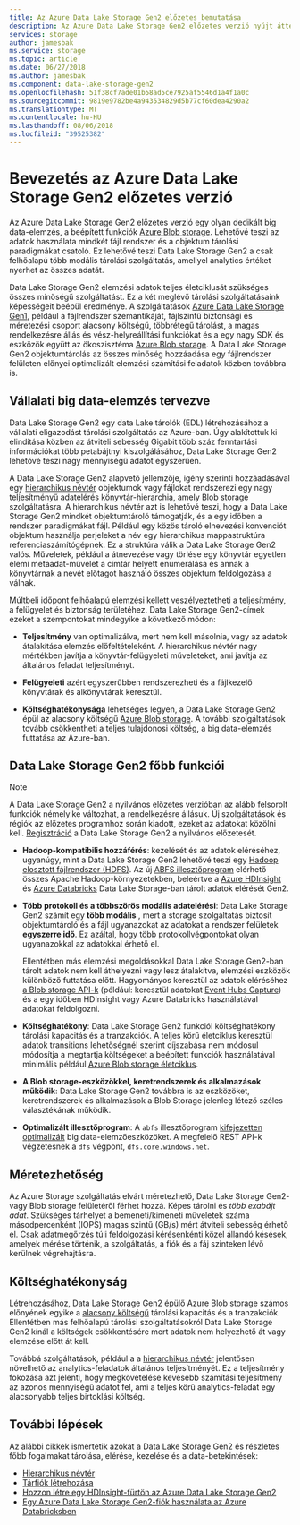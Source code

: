 ```yaml
---
title: Az Azure Data Lake Storage Gen2 előzetes bemutatása
description: Az Azure Data Lake Storage Gen2 előzetes verzió nyújt áttekintést
services: storage
author: jamesbak
ms.service: storage
ms.topic: article
ms.date: 06/27/2018
ms.author: jamesbak
ms.component: data-lake-storage-gen2
ms.openlocfilehash: 51f38cf7ade01b58ad5ce7925af5546d1a4f1a0c
ms.sourcegitcommit: 9819e9782be4a943534829d5b77cf60dea4290a2
ms.translationtype: MT
ms.contentlocale: hu-HU
ms.lasthandoff: 08/06/2018
ms.locfileid: "39525382"
---
```

# <a name="introduction-to-azure-data-lake-storage-gen2-preview"></a>Bevezetés az Azure Data Lake Storage Gen2 előzetes verzió

Az Azure Data Lake Storage Gen2 előzetes verzió egy olyan dedikált big data-elemzés, a beépített funkciók [Azure Blob storage](../blobs/storage-blobs-introduction.md). Lehetővé teszi az adatok használata mindkét fájl rendszer és a objektum tárolási paradigmákat csatoló. Ez lehetővé teszi Data Lake Storage Gen2 a csak felhőalapú több modális tárolási szolgáltatás, amellyel analytics értéket nyerhet az összes adatát.

Data Lake Storage Gen2 elemzési adatok teljes életciklusát szükséges összes minőségű szolgáltatást. Ez a két meglévő tárolási szolgáltatásaink képességeit beépül eredménye. A szolgáltatások [Azure Data Lake Storage Gen1](../../data-lake-store/index.md), például a fájlrendszer szemantikáját, fájlszintű biztonsági és méretezési csoport alacsony költségű, többrétegű tárolást, a magas rendelkezésre állás és vész-helyreállítási funkciókat és a egy nagy SDK és eszközök együtt az ökoszisztéma [Azure Blob storage](../blobs/storage-blobs-introduction.md). A Data Lake Storage Gen2 objektumtárolás az összes minőség hozzáadása egy fájlrendszer felületen előnyei optimalizált elemzési számítási feladatok közben továbbra is.

## <a name="designed-for-enterprise-big-data-analytics"></a>Vállalati big data-elemzés tervezve

Data Lake Storage Gen2 egy data Lake tárolók (EDL) létrehozásához a vállalati eligazodást tárolási szolgáltatás az Azure-ban. Úgy alakítottuk ki elindítása közben az átviteli sebesség Gigabit több száz fenntartási információkat több petabájtnyi kiszolgálásához, Data Lake Storage Gen2 lehetővé teszi nagy mennyiségű adatot egyszerűen.

A Data Lake Storage Gen2 alapvető jellemzője, igény szerinti hozzáadásával egy [hierarchikus névtér](./namespace.md) objektumok vagy fájlokat rendszerezi egy nagy teljesítményű adatelérés könyvtár-hierarchia, amely Blob storage szolgáltatásra. A hierarchikus névtér azt is lehetővé teszi, hogy a Data Lake Storage Gen2 mindkét objektumtároló támogatják, és a egy időben a rendszer paradigmákat fájl. Például egy közös tároló elnevezési konvenciót objektum használja perjeleket a név egy hierarchikus mappastruktúra referenciaszámítógépnek. Ez a struktúra válik a Data Lake Storage Gen2 valós. Műveletek, például a átnevezése vagy törlése egy könyvtár egyetlen elemi metaadat-művelet a címtár helyett enumerálása és annak a könyvtárnak a nevét előtagot használó összes objektum feldolgozása a válnak.

Múltbeli időpont felhőalapú elemzési kellett veszélyeztetheti a teljesítmény, a felügyelet és biztonság területéhez. Data Lake Storage Gen2-címek ezeket a szempontokat mindegyike a következő módon:

- **Teljesítmény** van optimalizálva, mert nem kell másolnia, vagy az adatok átalakítása elemzés előfeltételeként. A hierarchikus névtér nagy mértékben javítja a könyvtár-felügyeleti műveleteket, ami javítja az általános feladat teljesítményt.

- **Felügyeleti** azért egyszerűbben rendszerezheti és a fájlkezelő könyvtárak és alkönyvtárak keresztül.

- **Költséghatékonysága** lehetséges legyen, a Data Lake Storage Gen2 épül az alacsony költségű [Azure Blob storage](../blobs/storage-blobs-introduction.md). A további szolgáltatások tovább csökkentheti a teljes tulajdonosi költség, a big data-elemzés futtatása az Azure-ban.

## <a name="key-features-of-data-lake-storage-gen2"></a>Data Lake Storage Gen2 főbb funkciói

> [!NOTE]
> A Data Lake Storage Gen2 a nyilvános előzetes verzióban az alább felsorolt funkciók némelyike változhat, a rendelkezésre állásuk. Új szolgáltatások és régiók az előzetes programhoz során kiadott, ezeket az adatokat közölni kell.
> [Regisztráció](https://aka.ms/adlsgen2signup) a Data Lake Storage Gen2 a nyilvános előzetesét.  

- **Hadoop-kompatibilis hozzáférés**: kezelését és az adatok eléréséhez, ugyanúgy, mint a Data Lake Storage Gen2 lehetővé teszi egy [Hadoop elosztott fájlrendszer (HDFS)](http://hadoop.apache.org/docs/current/hadoop-project-dist/hadoop-hdfs/HdfsDesign.html). Az új [ABFS illesztőprogram](./abfs-driver.md) elérhető összes Apache Hadoop-környezetekben, beleértve a [Azure HDInsight](../../hdinsight/index.yml) és [Azure Databricks](../../azure-databricks/index.yml) Data Lake Storage-ban tárolt adatok elérését Gen2.

- **Több protokoll és a többszörös modális adatelérési**: Data Lake Storage Gen2 számít egy **több modális** , mert a storage szolgáltatás biztosít objektumtároló és a fájl ugyanazokat az adatokat a rendszer felületek **egyszerre idő**. Ez azáltal, hogy több protokollvégpontokat olyan ugyanazokkal az adatokkal érhető el. 

    Ellentétben más elemzési megoldásokkal Data Lake Storage Gen2-ban tárolt adatok nem kell áthelyezni vagy lesz átalakítva, elemzési eszközök különböző futtatása előtt. Hagyományos keresztül az adatok eléréséhez [a Blob storage API-k](../blobs/storage-blobs-introduction.md) (például: keresztül adatokat [Event Hubs Capture](../../event-hubs/event-hubs-capture-enable-through-portal.md)) és a egy időben HDInsight vagy Azure Databricks használatával adatokat feldolgozni. 

- **Költséghatékony**: Data Lake Storage Gen2 funkciói költséghatékony tárolási kapacitás és a tranzakciók. A teljes körű életciklus keresztül adatok transitions lehetőségnél szerint díjszabása nem módosul módosítja a megtartja költségeket a beépített funkciók használatával minimális például [Azure Blob storage életciklus](../common/storage-lifecycle-managment-concepts.md).

- **A Blob storage-eszközökkel, keretrendszerek és alkalmazások működik**: Data Lake Storage Gen2 továbbra is az eszközöket, keretrendszerek és alkalmazások a Blob Storage jelenleg létező széles választékának működik.

- **Optimalizált illesztőprogram**: A `abfs` illesztőprogram [kifejezetten optimalizált](./abfs-driver.md) big data-elemzőeszközöket. A megfelelő REST API-k végzetesnek a `dfs` végpont, `dfs.core.windows.net`.

## <a name="scalability"></a>Méretezhetőség

Az Azure Storage szolgáltatás elvárt méretezhető, Data Lake Storage Gen2- vagy Blob storage felületéről férhet hozzá. Képes tárolni és *több exabájt adat*. Szükséges tárhelyet a bemeneti/kimeneti műveletek száma másodpercenként (IOPS) magas szintű (GB/s) mért átviteli sebesség érhető el. Csak adatmegőrzés túli feldolgozási kérésenkénti közel állandó késések, amelyek mérése történik, a szolgáltatás, a fiók és a fáj szinteken lévő kerülnek végrehajtásra.

## <a name="cost-effectiveness"></a>Költséghatékonyság

Létrehozásához, Data Lake Storage Gen2 épülő Azure Blob storage számos előnyének egyike a [alacsony költségű](https://azure.microsoft.com/pricing/details/storage) tárolási kapacitás és a tranzakciók. Ellentétben más felhőalapú tárolási szolgáltatásokról Data Lake Storage Gen2 kínál a költségek csökkentésére mert adatok nem helyezhető át vagy elemzése előtt át kell.

Továbbá szolgáltatások, például a a [hierarchikus névtér](./namespace.md) jelentősen növelhető az analytics-feladatok általános teljesítményét. Ez a teljesítmény fokozása azt jelenti, hogy megkövetelése kevesebb számítási teljesítmény az azonos mennyiségű adatot fel, ami a teljes körű analytics-feladat egy alacsonyabb teljes birtoklási költség.

## <a name="next-steps"></a>További lépések

Az alábbi cikkek ismertetik azokat a Data Lake Storage Gen2 és részletes főbb fogalmakat tárolása, elérése, kezelése és a data-betekintések:

* [Hierarchikus névtér](./namespace.md)
* [Tárfiók létrehozása](./quickstart-create-account.md)
* [Hozzon létre egy HDInsight-fürtön az Azure Data Lake Storage Gen2](./quickstart-create-connect-hdi-cluster.md)
* [Egy Azure Data Lake Storage Gen2-fiók használata az Azure Databricksben](./quickstart-create-databricks-account.md) 